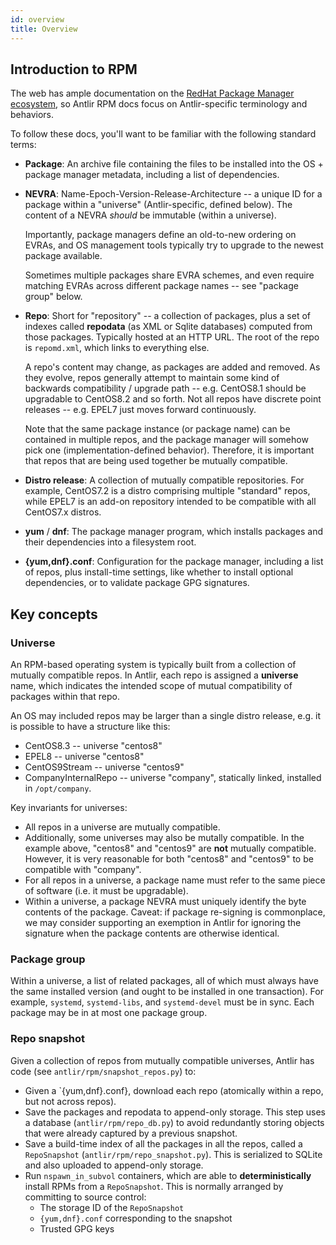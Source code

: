 ```yaml
---
id: overview
title: Overview
---
```


## Introduction to RPM

The web has ample documentation on the [RedHat Package Manager ecosystem](
https://www.redhat.com/sysadmin/how-manage-packages), so Antlir RPM docs
focus on Antlir-specific terminology and behaviors.

To follow these docs, you'll want to be familiar with the following
standard terms:
  - **Package**: An archive file containing the files to be installed into
    the OS + package manager metadata, including a list of dependencies.
  - **NEVRA**: Name-Epoch-Version-Release-Architecture -- a unique ID for a
    package within a "universe" (Antlir-specific, defined below).
    The content of a NEVRA *should* be immutable (within a universe).

    Importantly, package managers define an old-to-new ordering on EVRAs,
    and OS management tools typically try to upgrade to the newest package
    available.

    Sometimes multiple packages share EVRA schemes, and even require
    matching EVRAs across different package names -- see "package group"
    below.

  - **Repo**: Short for "repository" -- a collection of packages, plus a set
    of indexes called **repodata** (as XML or Sqlite databases) computed
    from those packages.  Typically hosted at an HTTP URL.  The root of the
    repo is `repomd.xml`, which links to everything else.

    A repo's content may change, as packages are added and removed.  As they
    evolve, repos generally attempt to maintain some kind of backwards
    compatibility / upgrade path -- e.g.  CentOS8.1 should be upgradable to
    CentOS8.2 and so forth.  Not all repos have discrete point releases --
    e.g.  EPEL7 just moves forward continuously.

    Note that the same package instance (or package name) can be contained
    in multiple repos, and the package manager will somehow pick one
    (implementation-defined behavior).  Therefore, it is important that
    repos that are being used together be mutually compatible.
  - **Distro release**: A collection of mutually compatible repositories. For
    example, CentOS7.2 is a distro comprising multiple "standard" repos,
    while EPEL7 is an add-on repository intended to be compatible with
    all CentOS7.x distros.
  - **yum** / **dnf**: The package manager program, which installs packages
    and their dependencies into a filesystem root.
  - **{yum,dnf}.conf**: Configuration for the package manager, including a
    list of repos, plus install-time settings, like whether to install
    optional dependencies, or to validate package GPG signatures.


## Key concepts

### Universe

An RPM-based operating system is typically built from a collection of
mutually compatible repos.  In Antlir, each repo is assigned a **universe**
name, which indicates the intended scope of mutual compatibility of packages
within that repo.

An OS may included repos may be larger than a single distro release, e.g.
it is possible to have a structure like this:
  - CentOS8.3 -- universe "centos8"
  - EPEL8 -- universe "centos8"
  - CentOS9Stream -- universe "centos9"
  - CompanyInternalRepo -- universe "company", statically linked, installed
    in `/opt/company`.

Key invariants for universes:
  - All repos in a universe are mutually compatible.
  - Additionally, some universes may also be mutally compatible. In the
    example above, "centos8" and "centos9" are **not** mutually compatible.
    However, it is very reasonable for both "centos8" and "centos9" to be
    compatible with "company".
  - For all repos in a universe, a package name must refer to the same
    piece of software (i.e. it must be upgradable).
  - Within a universe, a package NEVRA must uniquely identify the byte
    contents of the package.  Caveat: if package re-signing is commonplace,
    we may consider supporting an exemption in Antlir for ignoring
    the signature when the package contents are otherwise identical.

### Package group

Within a universe, a list of related packages, all of which must always have
the same installed version (and ought to be installed in one transaction).
For example, `systemd`, `systemd-libs`, and `systemd-devel` must be in sync.
Each package may be in at most one package group.

### Repo snapshot

Given a collection of repos from mutually compatible universes, Antlir
has code (see `antlir/rpm/snapshot_repos.py`) to:
  - Given a `{yum,dnf}.conf}, download each repo (atomically within a repo,
    but not across repos).
  - Save the packages and repodata to append-only storage. This step
    uses a database (`antlir/rpm/repo_db.py`) to avoid redundantly storing
    objects that were already captured by a previous snapshot.
  - Save a build-time index of all the packages in all the repos,
    called a `RepoSnapshot` (`antlir/rpm/repo_snapshot.py`). This is
    serialized to SQLite and also uploaded to append-only storage.
  - Run `nspawn_in_subvol` containers, which are able to
    **deterministically** install RPMs from a `RepoSnapshot`.  This is
    normally arranged by committing to source control:
      - The storage ID of the `RepoSnapshot`
      - `{yum,dnf}.conf` corresponding to the snapshot
      - Trusted GPG keys
